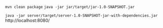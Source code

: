 ``mvn clean package``
``java -jar jar/target/jar-1.0-SNAPSHOT.jar``

``java -jar server/target/server-1.0-SNAPSHOT-jar-with-dependencies.jar``
http://localhost:8080/

